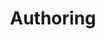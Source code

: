 ---
_schema: default
draft: false
title: Authoring
eleventyExcludeFromCollections: false
eleventyNavigation:
  key: authoring
  order: null
  title: Authoring
  parent: null
  url: null
  icon: null
pageLink: null
metaDesc: null
socialImage: null
customCode:
  headCode: ''
  bodyCode: ''
tags: dev
editorial_blocks: []
---